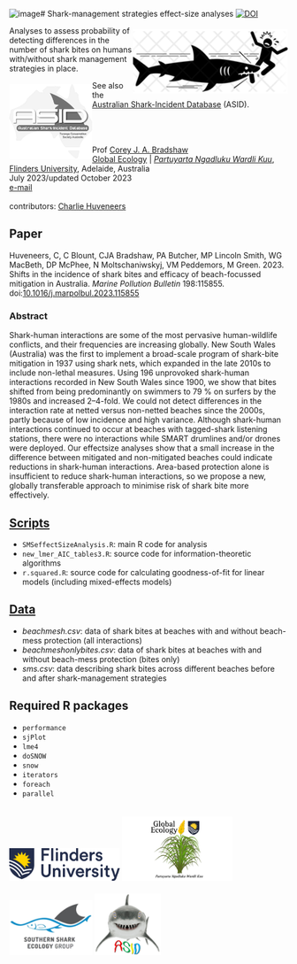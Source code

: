 ![image](https://github.com/cjabradshaw/SharkManagementStrategiesEffectSize/assets/26937238/8078973f-5873-415b-8e83-80ae782c00e8)# Shark-management strategies effect-size analyses
<a href="https://doi.org/10.5281/zenodo.10043996"><img src="https://zenodo.org/badge/DOI/10.5281/zenodo.10043996.svg" alt="DOI"></a>
<img align="right" src="www/sharkbitenet.png" alt="shark bite icon" width="280" style="margin-top: 20px">

Analyses to assess probability of detecting differences in the number of shark bites on humans with/without shark management strategies in place.
<a href="https://github.com/cjabradshaw/AustralianSharkIncidentDatabase"><img align="left" src="www/ASIDlogo3.png" alt="ASID logo" width="150" style="margin-top: 20px"></a>

See also the <a href="https://github.com/cjabradshaw/AustralianSharkIncidentDatabase">Australian Shark-Incident Database</a> (ASID).

<br>
<br>
<br>
Prof <a href="https://globalecologyflinders.com/people/#DIRECTOR">Corey J. A. Bradshaw</a> <br>
<a href="http://globalecologyflinders.com" target="_blank">Global Ecology</a> | <em><a href="https://globalecologyflinders.com/partuyarta-ngadluku-wardli-kuu/" target="_blank">Partuyarta Ngadluku Wardli Kuu</a></em>, <a href="http://flinders.edu.au" target="_blank">Flinders University</a>, Adelaide, Australia <br>
July 2023/updated October 2023 <br>
<a href=mailto:corey.bradshaw@flinders.edu.au>e-mail</a> <br>
<br>
contributors: <a href="https://www.flinders.edu.au/people/charlie.huveneers">Charlie Huveneers</a>

## Paper
Huveneers, C, C Blount, CJA Bradshaw, PA Butcher, MP Lincoln Smith, WG MacBeth, DP McPhee, N Moltschaniwskyj, VM Peddemors, M Green. 2023. Shifts in the incidence of shark bites and efficacy of beach-focussed mitigation in Australia. <em>Marine Pollution Bulletin</em> 198:115855.
doi:<a href="https://doi.org/10.1016/j.marpolbul.2023.115855">10.1016/j.marpolbul.2023.115855</a>

### Abstract
Shark-human interactions are some of the most pervasive human-wildlife conflicts, and their frequencies are increasing globally. New South Wales (Australia) was the first to implement a broad-scale program of shark-bite mitigation in 1937 using shark nets, which expanded in the late 2010s to include non-lethal measures. Using 196 unprovoked shark-human interactions recorded in New South Wales since 1900, we show that bites shifted from being predominantly on swimmers to 79 % on surfers by the 1980s and increased 2–4-fold. We could not detect differences in the interaction rate at netted versus non-netted beaches since the 2000s, partly because of low incidence and high variance. Although shark-human interactions continued to occur at beaches with tagged-shark listening stations, there were no interactions while SMART drumlines and/or drones were deployed. Our effectsize analyses show that a small increase in the difference between mitigated and non-mitigated beaches could indicate reductions in shark-human interactions. Area-based protection alone is insufficient to reduce shark-human interactions, so we propose a new, globally transferable approach to minimise risk of shark bite more effectively.

## <a href="https://github.com/cjabradshaw/SharkManagementStrategiesPower/tree/main/scripts">Scripts</a>
- <code>SMSeffectSizeAnalysis.R</code>: main R code for analysis
- <code>new_lmer_AIC_tables3.R</code>: source code for information-theoretic algorithms
- <code>r.squared.R</code>: source code for calculating goodness-of-fit for linear models (including mixed-effects models)

## <a href="https://github.com/cjabradshaw/SharkManagementStrategiesPower/tree/main/data">Data</a>
- <em>beachmesh.csv</em>: data of shark bites at beaches with and without beach-mess protection (all interactions)
- <em>beachmeshonlybites.csv</em>: data of shark bites at beaches with and without beach-mess protection (bites only)
- <em>sms.csv</em>: data describing shark bites across different beaches before and after shark-management strategies

## Required R packages
- <code>performance</code>
- <code>sjPlot</code>
- <code>lme4</code>
- <code>doSNOW</code>
- <code>snow</code>
- <code>iterators</code>
- <code>foreach</code>
- <code>parallel</code>

<a href="https://www.flinders.edu.au"><img align="bottom-left" src="www/Flinders_University_Logo_Horizontal_RGB_Master.png" alt="Flinders University logo" width="200" style="margin-top: 20px"></a> <a href="https://globalecologyflinders.com"><img align="bottom-left" src="www/GEL Logo Kaurna New Transp.png" alt="GEL logo" width="200" style="margin-top: 20px"></a> <a href="https://twitter.com/SouthernSharkEG"><img align="bottom-left" src="www/SSEG.png" alt="SSEG logo" width="150" style="margin-top: 20px"></a> <a href="https://github.com/cjabradshaw/AustralianSharkIncidentDatabase"><img align="bottom-left" src="www/asid shark.gif" alt="ASID shark" width="120" style="margin-top: 20px"></a>
